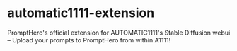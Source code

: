 # automatic1111-extension
PromptHero's official extension for AUTOMATIC1111's Stable Diffusion webui – Upload your prompts to PromptHero from within A1111!
